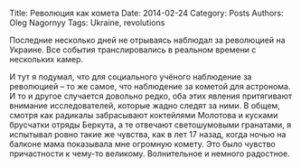 Title: Революция как комета
Date: 2014-02-24
Category: Posts
Authors: Oleg Nagornyy
Tags: Ukraine, revolutions

Последние несколько дней не отрываясь наблюдал за революцией на Украине. Все события транслировались в реальном времени с нескольких камер.

И тут я подумал, что для социального учёного наблюдение за революцией – то же самое, что наблюдение за кометой для астронома. И то и другое случается довольно редко, оба этих явления притягивают внимание исследователей, которые жадно следят за ними. В общем, смотря как радикалы забрасывают коктейлями Молотова и кусками брусчатки отряды Беркута, а те отвечают светошумовыми гранатами, я испытывал ровно такие же чувства, как в лет 17 назад, когда ночью на балконе мама показывала мне огромную комету. Это было чувство причастности к чему-то великому. Волнительное и немного радостное.